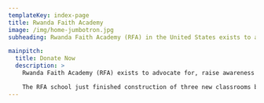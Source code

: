 ```yaml
---
templateKey: index-page
title: Rwanda Faith Academy
image: /img/home-jumbotron.jpg
subheading: Rwanda Faith Academy (RFA) in the United States exists to advocate for, raise awareness about, and fundraise for the Rwanda Faith Academy school in Kigali, Rwanda.  

mainpitch:
  title: Donate Now
  description: >
    Rwanda Faith Academy (RFA) exists to advocate for, raise awareness about, and promote the well-established community educational ministry in Kigali, Rwanda.  The Rwanda Faith Academy School provides faith-based education to elementary aged students in a community on the outskirts of Kigali.  More than 1,500 children attend the school.

    The RFA school just finished construction of three new classrooms but they still need to buy desks for the additional students. Please consider donating to help us purchase these desks We are also seeking scholarships in the amount of $35 per month to provide support for children who could otherwise not afford school.
---
```

